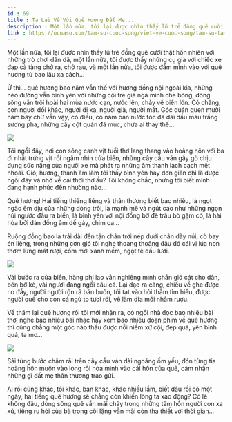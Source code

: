 ```yaml
---
id : 69
title : Ta Lại Về Với Quê Hương Đất Mẹ...
description : Một lần nữa, tôi lại được nhìn thấy lũ trẻ đồng quê cười thật hồn nhiên với những trò chơi dân dã, một lần nữa, tôi được thấy những cụ già với chiếc xe đạp cà tàng chở rạ, chở rau, và một lần nữa, tôi được đắm mình vào với quê hương từ bao lâu xa cách...
link : https://ocuaso.com/tam-su-cuoc-song/viet-ve-cuoc-song/tam-su-ta-lai-ve-voi-que-huong-dat-me.html
---
```


Một lần nữa, tôi lại được nhìn thấy lũ trẻ đồng quê cười thật hồn nhiên
với những trò chơi dân dã, một lần nữa, tôi được thấy những cụ già với chiếc
xe đạp cà tàng chở rạ, chở rau, và một lần nữa, tôi được đắm mình vào với
quê hương từ bao lâu xa cách...

Ừ thì... quê hương bao năm vẫn thế với hương đồng nội ngoài kia, những nẻo
đường vẫn bình yên với những cội tre già ngả mình che bóng, dòng sông vẫn
trôi hoài hai mùa nước cạn, nước lên, chảy về biển lớn. Có chăng, con người
đổi khác, người đi xa, người già, người mất. Góc quán quen mười năm bây
chừ vẫn vậy, có điều, cô năm bán nước tóc đã dãi dầu màu trắng sương pha,
những cây cột quán đã mục, chưa ai thay thế...

![](https://ocuaso.com/wp-content/uploads/2016/02/tam-su-ta-lai-ve-voi-que-huong-dat-me.jpg)

Tôi ngồi đây, nơi con sông canh vịt tuổi thơ lang thang vào hoàng hôn với
ba đi nhặt trứng vịt rồi ngắm nhìn cửa biển, những cây cầu ván gầy gò chịu
đựng sức nặng của người xe mà phát ra những âm thanh lạch cạch mệt nhoài.
Gió, hương, thanh âm làm tôi thấy bình yên hay đơn giản chỉ là được ngồi
đây và nhớ về cái thời thơ ấu? Tôi không chắc, nhưng tôi biết mình đang
hạnh phúc đến nhường nào...

Quê hương! Hai tiếng thiêng liêng và thân thương biết bao nhiêu, là ngọt
ngào êm dịu của những dòng trôi, là mạnh mẽ và ngút cao như những ngọn núi
ngước đầu ra biển, là bình yên với nội đồng bờ đê trâu bò gặm cỏ, là hài
hòa bởi dàn đồng âm dế gáy, chim ca...

Ruộng đồng bao la trải dài đến tận chân trời nép dưới chân dãy núi, cò bay
én liệng, trong những cơn gió tôi nghe thoang thoảng đâu đó cái vị lúa non
thơm lừng mát rượi, cốm mới xanh mềm, ngọt tê đầu lưỡi.

![](https://ocuaso.com/wp-content/uploads/2016/02/tam-su-ta-lai-ve-voi-que-huong-dat-me-2.jpg)

Vài bước ra cửa biển, hàng phi lao vẫn nghiêng mình chắn gió cát cho dân,
bên bờ kè, vài người đang ngồi câu cá. Lại dạo ra cảng, chiều về ghe được
no đầy, người người rộn rã bán buôn, tôi tạt vào hỏi thăm tìm hiểu, được
người quê cho con cá ngừ to tươi rói, về làm dĩa mồi nhắm rượu.

Về thăm lại quê hương rồi tôi mới nhận ra, có ngồi nhà đọc bao nhiêu bài
thơ, nghe bao nhiêu bài nhạc hay xem bao nhiêu đoạn phim về quê hương thì
cũng chẳng một góc nào thấu được nỗi niềm xứ cội, đẹp quá, yên bình quá,
ta mơ...

![](https://ocuaso.com/wp-content/uploads/2016/02/tam-su-ta-lai-ve-voi-que-huong-dat-me-3.jpg)

Sải từng bước chậm rãi trên cây cầu ván dài ngoằng ốm yếu, đón từng tia
hoàng hôn muộn vào lòng rồi hòa mình vào cái hồn của quê, cảm nhận những
gì đất mẹ thân thương trao gửi.

Ai rồi cũng khác, tôi khác, bạn khác, khác nhiều lắm, biết đâu rồi có một
ngày, hai tiếng quê hương sẽ chẳng còn khiến lòng ta xao động? Có lẽ không
đâu, dòng sông quê vẫn mãi chảy trong những tâm hồn người con xa xứ, tiếng
ru hời của bà trong cõi lặng vẫn mãi còn tha thiết với thời gian...